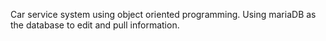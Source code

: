 Car service system using object oriented programming.
Using mariaDB as the database to edit and pull information.

